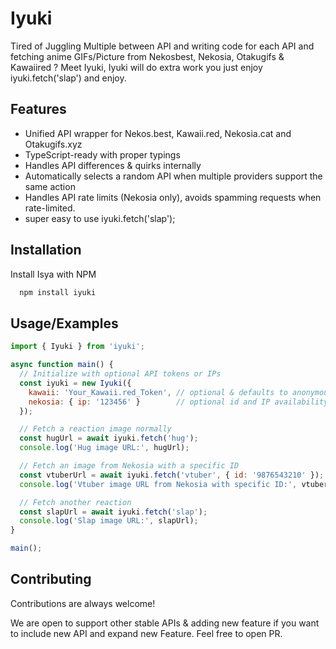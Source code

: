 
# Iyuki

Tired of Juggling Multiple between API and writing code for each API and fetching anime GIFs/Picture from Nekosbest, Nekosia, Otakugifs & Kawaiired ? Meet Iyuki, Iyuki will do extra work you just enjoy iyuki.fetch('slap') and enjoy. 





## Features

- Unified API wrapper for Nekos.best, Kawaii.red, Nekosia.cat and Otakugifs.xyz
- TypeScript-ready with proper typings
- Handles API differences & quirks internally 
- Automatically selects a random API when multiple providers support the same action
- Handles API rate limits (Nekosia only), avoids spamming requests when rate-limited.
- super easy to use iyuki.fetch('slap');



## Installation

Install Isya with NPM

```bash
  npm install iyuki
```
    
## Usage/Examples

```javascript
import { Iyuki } from 'iyuki';

async function main() {
  // Initialize with optional API tokens or IPs
  const iyuki = new Iyuki({
    kawaii: 'Your_Kawaii.red_Token', // optional & defaults to anonymous 
    nekosia: { ip: '123456' }        // optional id and IP availability 
  });

  // Fetch a reaction image normally
  const hugUrl = await iyuki.fetch('hug');
  console.log('Hug image URL:', hugUrl);

  // Fetch an image from Nekosia with a specific ID
  const vtuberUrl = await iyuki.fetch('vtuber', { id: '9876543210' });
  console.log('Vtuber image URL from Nekosia with specific ID:', vtuberUrl);

  // Fetch another reaction
  const slapUrl = await iyuki.fetch('slap');
  console.log('Slap image URL:', slapUrl);
}

main();
```


## Contributing

Contributions are always welcome!

We are open to support other stable APIs & adding new feature if you want to include new API and expand new Feature. Feel free to open PR.

